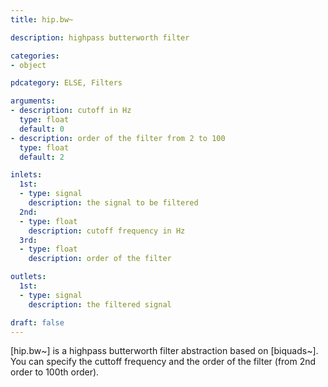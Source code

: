 ```yaml
---
title: hip.bw~

description: highpass butterworth filter

categories:
- object

pdcategory: ELSE, Filters

arguments:
- description: cutoff in Hz
  type: float
  default: 0
- description: order of the filter from 2 to 100
  type: float
  default: 2

inlets:
  1st:
  - type: signal
    description: the signal to be filtered
  2nd:
  - type: float
    description: cutoff frequency in Hz
  3rd:
  - type: float
    description: order of the filter

outlets:
  1st:
  - type: signal
    description: the filtered signal

draft: false
---
```


[hip.bw~] is a highpass butterworth filter abstraction based on [biquads~]. You can specify the cuttoff frequency and the order of the filter (from 2nd order to 100th order).

